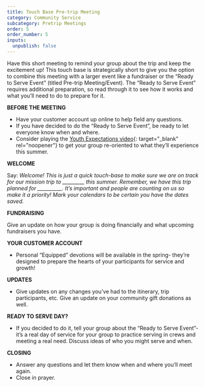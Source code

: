 ```yaml
---
title: Touch Base Pre-trip Meeting
category: Community Service
subcategory: Pretrip Meetings
order: 5
order_number: 5
inputs:
  unpublish: false
---
```

Have this short meeting to remind your group about the trip and keep the excitement up! This touch base is strategically short to give you the option to combine this meeting with a larger event like a fundraiser or the “Ready to Serve Event” (titled Pre-trip Meeting/Event). The “Ready to Serve Event” requires additional preparation, so read through it to see how it works and what you’ll need to do to prepare for it.

**BEFORE THE MEETING**

* Have your customer account up online to help field any questions.
* If you have decided to do the “Ready to Serve Event”, be ready to let everyone know when and where.
* Consider playing the [Youth Expectations video](https://vimeo.com/300595208){: target="_blank" rel="noopener"} to get your group re-oriented to what they’ll experience this summer.&nbsp;

**WELCOME**

Say: *Welcome! This is just a quick touch-base to make sure we are on track for our mission trip to \_\_\_\_\_\_\_\_\_ this summer. Remember, we have this trip planned for \_\_\_\_\_\_\_\_\_\_. It’s important and people are counting on us so make it a priority! Mark your calendars to be certain you have the dates saved.*

**FUNDRAISING**

Give an update on how your group is doing financially and what upcoming fundraisers you have.

**YOUR CUSTOMER ACCOUNT**

* Personal “Equipped” devotions will be available in the spring- they’re designed to prepare the hearts of your participants for service and growth!

**UPDATES**

* Give updates on any changes you’ve had to the itinerary, trip participants, etc. Give an update on your community gift donations as well.

**READY TO SERVE DAY?**

* If you decided to do it, tell your group about the “Ready to Serve Event”- it’s a real day of service for your group to practice serving in crews and meeting a real need. Discuss ideas of who you might serve and when.

**CLOSING**

* Answer any questions and let them know when and where you’ll meet again.
* Close in prayer.